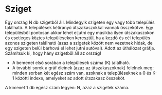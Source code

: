 # Sziget  

Egy ország N db szigetből áll. Mindegyik szigeten egy vagy több település található. A települések kétirányú útszakaszokkal vannak összekötve. Egy településből pontosan akkor lehet eljutni egy másikba ilyen útszakaszokon és esetleges köztes településeken keresztül, ha a kezdő és cél település azonos szigeten található (azaz a szigetek között nem vezetnek hidak, de egy szigeten belül bárhová el lehet jutni autóval). Adott az úthálózat gráfja. Számítsuk ki, hogy hány szigetből áll az ország!  

- A bemenet első sorában a települések száma (K) található.  
- A további sorok a gráf éleinek (azaz az útszakaszoknak) felelnek meg: minden sorban két egész szám van, azoknak a településeknek a 0 és K-1 közötti indexe, amelyeket az adott útszakasz összeköt.  
  
A kimenet 1 db egész szám legyen: N, azaz a szigetek száma.  
